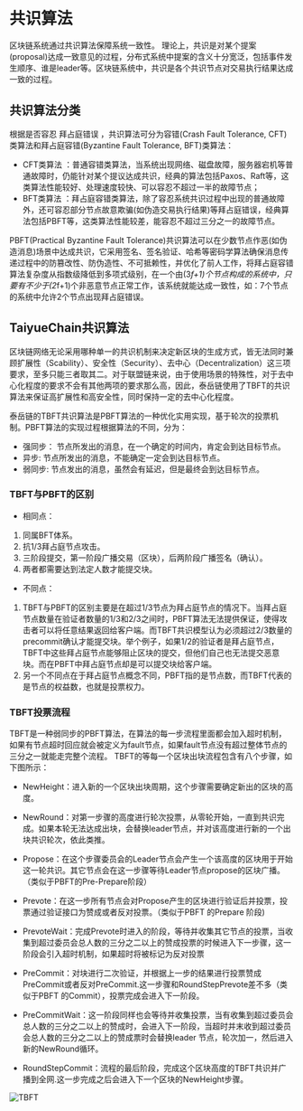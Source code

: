 # 共识算法

区块链系统通过共识算法保障系统一致性。 理论上，共识是对某个提案(proposal)达成一致意见的过程，分布式系统中提案的含义十分宽泛，包括事件发生顺序、谁是leader等。区块链系统中，共识是各个共识节点对交易执行结果达成一致的过程。

## 共识算法分类

根据是否容忍 拜占庭错误 ，共识算法可分为容错(Crash Fault Tolerance, CFT)类算法和拜占庭容错(Byzantine Fault Tolerance, BFT)类算法：

+ CFT类算法 ：普通容错类算法，当系统出现网络、磁盘故障，服务器宕机等普通故障时，仍能针对某个提议达成共识，经典的算法包括Paxos、Raft等，这类算法性能较好、处理速度较快、可以容忍不超过一半的故障节点；
+ BFT类算法 ：拜占庭容错类算法，除了容忍系统共识过程中出现的普通故障外，还可容忍部分节点故意欺骗(如伪造交易执行结果)等拜占庭错误，经典算法包括PBFT等，这类算法性能较差，能容忍不超过三分之一的故障节点。

PBFT(Practical Byzantine Fault Tolerance)共识算法可以在少数节点作恶(如伪造消息)场景中达成共识，它采用签名、签名验证、哈希等密码学算法确保消息传递过程中的防篡改性、防伪造性、不可抵赖性，并优化了前人工作，将拜占庭容错算法复杂度从指数级降低到多项式级别，在一个由(3*f+1)个节点构成的系统中，只要有不少于(2*f+1)个非恶意节点正常工作，该系统就能达成一致性，如：7个节点的系统中允许2个节点出现拜占庭错误。

## TaiyueChain共识算法

区块链网络无论采用哪种单一的共识机制来决定新区块的生成方式，皆无法同时兼顾扩展性（Scability）、安全性（Security）、去中心（Decentralization）这三项要求，至多只能三者取其二。对于联盟链来说，由于使用场景的特殊性，对于去中心化程度的要求不会有其他两项的要求那么高，因此，泰岳链使用了TBFT的共识算法来保证高扩展性和高安全性，同时保持一定的去中心化程度。

泰岳链的TBFT共识算法是PBFT算法的一种优化实用实现，基于轮次的投票机制。PBFT算法的实现过程根据算法的不同，分为：
+ 强同步： 节点所发出的消息，在一个确定的时间内，肯定会到达目标节点。
+ 异步:  节点所发出的消息，不能确定一定会到达目标节点。
+ 弱同步: 节点发出的消息，虽然会有延迟，但是最终会到达目标节点。

### TBFT与PBFT的区别

- 相同点：
1. 同属BFT体系。
2. 抗1/3拜占庭节点攻击。
3. 三阶段提交，第一阶段广播交易（区块），后两阶段广播签名（确认）。
4. 两者都需要达到法定人数才能提交块。

- 不同点：
1. TBFT与PBFT的区别主要是在超过1/3节点为拜占庭节点的情况下。当拜占庭节点数量在验证者数量的1/3和2/3之间时，PBFT算法无法提供保证，使得攻击者可以将任意结果返回给客户端。而TBFT共识模型认为必须超过2/3数量的precommit确认才能提交块。举个例子，如果1/2的验证者是拜占庭节点，TBFT中这些拜占庭节点能够阻止区块的提交，但他们自己也无法提交恶意块。而在PBFT中拜占庭节点却是可以提交块给客户端。
2. 另一个不同点在于拜占庭节点概念不同，PBFT指的是节点数，而TBFT代表的是节点的权益数，也就是投票权力。

### TBFT投票流程

TBFT是一种弱同步的PBFT算法，在算法的每一步流程里面都会加入超时机制，如果有节点超时回应就会被定义为fault节点，如果fault节点没有超过整体节点的三分之一就能走完整个流程。
TBFT的等每一个区块出块流程包含有八个步骤，如下图所示：

+ NewHeight：进入新的一个区块出块周期，这个步骤需要确定新出的区块的高度。

+ NewRound：对第一步骤的高度进行轮次投票，从零轮开始，一直到共识完成。如果本轮无法达成出块，会替换leader节点，并对该高度进行新的一个出块共识轮次，依此类推。

+ Propose：在这个步骤委员会的Leader节点会产生一个该高度的区块用于开始这一轮共识。其它节点会在这一步骤等待Leader节点propose的区块广播。（类似于PBFT的Pre-Prepare阶段）

+ Prevote：在这一步所有节点会对Propose产生的区块进行验证后并投票，投票通过验证接口为赞成或者反对投票。（类似于PBFT 的Prepare 阶段)

+ PrevoteWait：完成Prevote时进入的阶段，等待并收集其它节点的投票，当收集到超过委员会总人数的三分之二以上的赞成投票的时候进入下一步骤，这一阶段会引入超时机制，如果超时将被标记为反对投票

+ PreCommit：对块进行二次验证，并根据上一步的结果进行投票赞成PreCommit或者反对PreCommit.这一步骤和RoundStepPrevote差不多（类似于PBFT 的Commit），投票完成会进入下一阶段。

+ PreCommitWait：这一阶段同样也会等待并收集投票，当有收集到超过委员会总人数的三分之二以上的赞成时，会进入下一阶段，当超时并末收到超过委员会总人数的三分之二以上的赞成票时会替换leader 节点，轮次加一，然后进入新的NewRound循环。

+ RoundStepCommit：流程的最后阶段，完成这个区块高度的TBFT共识并广播到全网.这一步完成之后会进入下一个区块的NewHeight步骤。

![TBFT](https://img-blog.csdnimg.cn/20200717155828382.png?x-oss-process=image/watermark,type_ZmFuZ3poZW5naGVpdGk,shadow_10,text_aHR0cHM6Ly9ibG9nLmNzZG4ubmV0L2ljZWZpc2hfdG0=,size_16,color_FFFFFF,t_70)